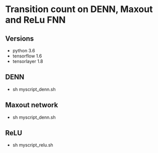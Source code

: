 # Transition count on DENN, Maxout and ReLu FNN

## Versions
* python 3.6
* tensorflow 1.6
* tensorlayer 1.8

## DENN
* sh myscript_denn.sh

## Maxout network
* sh myscript_denn.sh

## ReLU
* sh myscript_relu.sh
